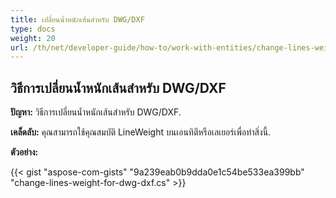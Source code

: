 ```yaml
---
title: เปลี่ยนน้ำหนักเส้นสำหรับ DWG/DXF
type: docs
weight: 20
url: /th/net/developer-guide/how-to/work-with-entities/change-lines-weight-for-dwg-dxf/
---
```


## **วิธีการเปลี่ยนน้ำหนักเส้นสำหรับ DWG/DXF**

**ปัญหา:** วิธีการเปลี่ยนน้ำหนักเส้นสำหรับ DWG/DXF.

**เคล็ดลับ:** คุณสามารถใช้คุณสมบัติ LineWeight บนเอนทิตีหรือเลเยอร์เพื่อทำสิ่งนี้.

**ตัวอย่าง:**

{{< gist "aspose-com-gists" "9a239eab0b9dda0e1c54be533ea399bb" "change-lines-weight-for-dwg-dxf.cs" >}}
